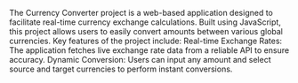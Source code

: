 The Currency Converter project is a web-based application designed to facilitate real-time currency exchange calculations. Built using JavaScript, this project allows users to easily convert amounts between various global currencies.
Key features of the project include:
Real-time Exchange Rates: The application fetches live exchange rate data from a reliable API to ensure accuracy.
Dynamic Conversion: Users can input any amount and select source and target currencies to perform instant conversions.
